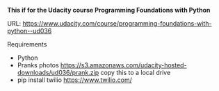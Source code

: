 **This if for the Udacity course Programming Foundations with Python**


URL: https://www.udacity.com/course/programming-foundations-with-python--ud036


Requirements
- Python
- Pranks photos https://s3.amazonaws.com/udacity-hosted-downloads/ud036/prank.zip copy this to a local drive
- pip install twilio https://www.twilio.com/
